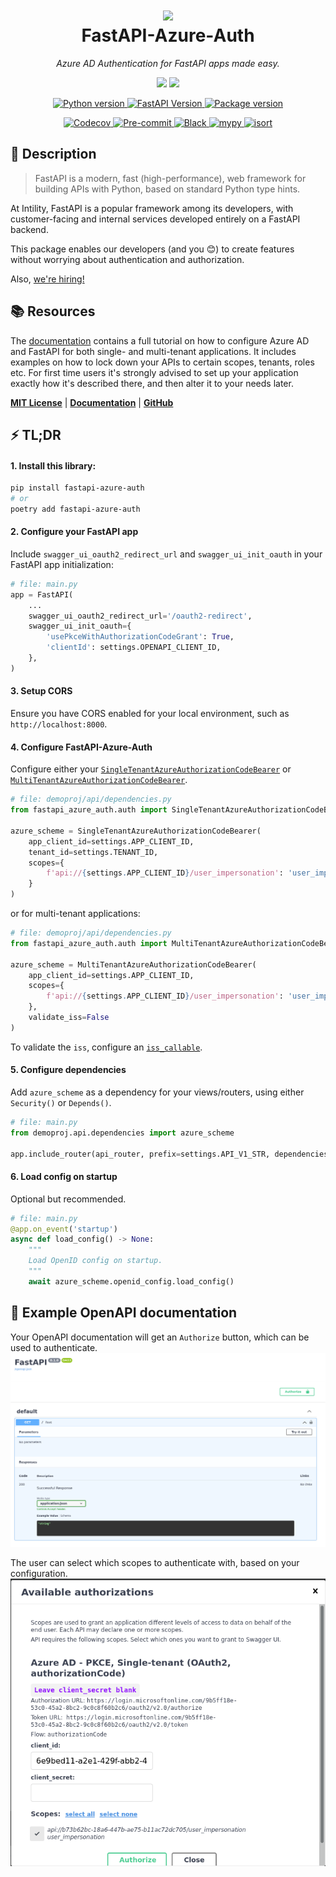 <h1 align="center">
  <img src="https://avatars.githubusercontent.com/u/35199565" width="124px"/><br/>
  FastAPI-Azure-Auth
</h1>

<p align="center">
    <em>Azure AD Authentication for FastAPI apps made easy.</em>
</p>
<p align="center">
    <img src="https://img.shields.io/badge/Single--tenant-Supported-blue?logo=Microsoft%20Azure&logoColor=white">
    <img src="https://img.shields.io/badge/Multi--tenant-Supported-blue?logo=Microsoft%20Azure&logoColor=white">
</p>
<p align="center">
    <a href="https://python.org">
        <img src="https://img.shields.io/badge/python-v3.9+-blue.svg?logo=python&logoColor=white&label=python" alt="Python version">
    </a>
    <a href="https://fastapi.tiangolo.com/">
        <img src="https://img.shields.io/badge/FastAPI-0.68.0+%20-blue.svg?logo=fastapi&logoColor=white&label=fastapi" alt="FastAPI Version">
    </a>
    <a href="https://pypi.org/pypi/fastapi-azure-auth">
        <img src="https://img.shields.io/pypi/v/fastapi-azure-auth.svg?logo=pypi&logoColor=white&label=pypi" alt="Package version">
    </a>
</p>
<p align="center">
    <a href="https://codecov.io/gh/intility/fastapi-azure-auth">
        <img src="https://codecov.io/gh/intility/fastapi-azure-auth/branch/main/graph/badge.svg?token=BTFGII4GYR" alt="Codecov">
    </a>
    <a href="https://github.com/pre-commit/pre-commit">
        <img src="https://img.shields.io/badge/pre--commit-enabled-brightgreen?logo=pre-commit&logoColor=white" alt="Pre-commit">
    </a>
    <a href="https://github.com/psf/black">
        <img src="https://img.shields.io/badge/code%20style-black-000000.svg" alt="Black">
    </a>
    <a href="http://mypy-lang.org">
        <img src="http://www.mypy-lang.org/static/mypy_badge.svg" alt="mypy">
    </a>
    <a href="https://pycqa.github.io/isort/">
        <img src="https://img.shields.io/badge/%20imports-isort-%231674b1?style=flat&labelColor=ef8336" alt="isort">
    </a>

</p>


## 🚀 Description

> FastAPI is a modern, fast (high-performance), web framework for building APIs with Python, based on standard Python type hints.  
  
At Intility, FastAPI is a popular framework among its developers, 
with customer-facing and internal services developed entirely on a FastAPI backend.

This package enables our developers (and you 😊) to create features without worrying about authentication and authorization.  

Also, [we're hiring!](https://intility.no/en/career/)

## 📚 Resources

The [documentation](https://intility.github.io/fastapi-azure-auth/) contains a full tutorial on how to configure Azure AD 
and FastAPI for both single- and multi-tenant applications. It includes examples on how to lock down
your APIs to certain scopes, tenants, roles etc. For first time users it's strongly advised to set up your 
application exactly how it's described there, and then alter it to your needs later. 

[**MIT License**](https://github.com/Intility/fastapi-azure-auth/blob/main/LICENSE)
| [**Documentation**](https://intility.github.io/fastapi-azure-auth/)
| [**GitHub**](https://github.com/snok/django-guid)


## ⚡ TL;DR

#### 1. Install this library:
```bash
pip install fastapi-azure-auth
# or
poetry add fastapi-azure-auth
```

#### 2. Configure your FastAPI app
Include `swagger_ui_oauth2_redirect_url` and `swagger_ui_init_oauth` in your FastAPI app initialization:

```python
# file: main.py
app = FastAPI(
    ...
    swagger_ui_oauth2_redirect_url='/oauth2-redirect',
    swagger_ui_init_oauth={
        'usePkceWithAuthorizationCodeGrant': True,
        'clientId': settings.OPENAPI_CLIENT_ID,
    },
)
```

#### 3. Setup CORS
Ensure you have CORS enabled for your local environment, such as `http://localhost:8000`. 

#### 4. Configure FastAPI-Azure-Auth
Configure either your [`SingleTenantAzureAuthorizationCodeBearer`](https://intility.github.io/fastapi-azure-auth/settings/single_tenant)
or [`MultiTenantAzureAuthorizationCodeBearer`](https://intility.github.io/fastapi-azure-auth/settings/multi_tenant).


```python
# file: demoproj/api/dependencies.py
from fastapi_azure_auth.auth import SingleTenantAzureAuthorizationCodeBearer

azure_scheme = SingleTenantAzureAuthorizationCodeBearer(
    app_client_id=settings.APP_CLIENT_ID,
    tenant_id=settings.TENANT_ID,
    scopes={
        f'api://{settings.APP_CLIENT_ID}/user_impersonation': 'user_impersonation',
    }
)
```
or for multi-tenant applications:
```python
# file: demoproj/api/dependencies.py
from fastapi_azure_auth.auth import MultiTenantAzureAuthorizationCodeBearer

azure_scheme = MultiTenantAzureAuthorizationCodeBearer(
    app_client_id=settings.APP_CLIENT_ID,
    scopes={
        f'api://{settings.APP_CLIENT_ID}/user_impersonation': 'user_impersonation',
    },    
    validate_iss=False
)
```
To validate the `iss`, configure an 
[`iss_callable`](https://intility.github.io/fastapi-azure-auth/multi-tenant/accept_specific_tenants_only). 

#### 5. Configure dependencies

Add `azure_scheme` as a dependency for your views/routers, using either `Security()` or `Depends()`.
```python
# file: main.py
from demoproj.api.dependencies import azure_scheme

app.include_router(api_router, prefix=settings.API_V1_STR, dependencies=[Security(azure_scheme, scopes='user_impersonation')])
```

#### 6. Load config on startup

Optional but recommended. 

```python
# file: main.py
@app.on_event('startup')
async def load_config() -> None:
    """
    Load OpenID config on startup.
    """
    await azure_scheme.openid_config.load_config()
```


## 📄 Example OpenAPI documentation
Your OpenAPI documentation will get an `Authorize` button, which can be used to authenticate.
![authorize](docs/static/img/single-and-multi-tenant/fastapi_1_authorize_button.png)

The user can select which scopes to authenticate with, based on your configuration.
![scopes](docs/static/img/single-and-multi-tenant/fastapi_3_authenticate.png)